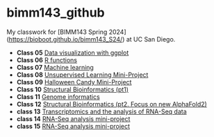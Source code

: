 # bimm143_github
My classwork for [BIMM143 Spring 2024] (https://bioboot.github.io/bimm143_S24/) at UC San Diego.

- **Class 05** [Data visualization with ggplot](class05/class05.md)
- **Class 06** [R functions](class06/class06.md)
- **Class 07** [Machine learning](class07/class07.md)
- **Class 08** [Unsupervised Learning Mini-Project](https://github.com/christinexxxx/bimm143_github/blob/main/class08.md)
- **Class 09** [Halloween Candy Mini-Project]()
- **Class 10** [Structural Bioinformatics (pt1)]()
- **Class 11** [Genome informatics]()
- **Class 12** [Structural Bioinformatics (pt2. Focus on new AlphaFold2)]()
- **class 13** [Transcriptomics and the analysis of RNA-Seq data]()
- **class 14** [RNA-Seq analysis mini-project]()
- **class 15** [RNA-Seq analysis mini-project]()

